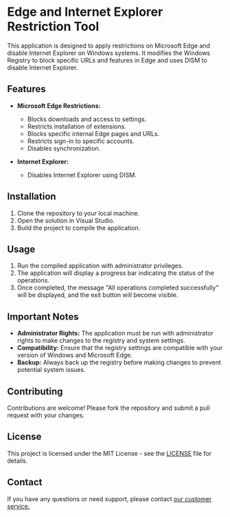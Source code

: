 # Edge and Internet Explorer Restriction Tool

This application is designed to apply restrictions on Microsoft Edge and disable Internet Explorer on Windows systems. It modifies the Windows Registry to block specific URLs and features in Edge and uses DISM to disable Internet Explorer.

## Features

- **Microsoft Edge Restrictions:**
  - Blocks downloads and access to settings.
  - Restricts installation of extensions.
  - Blocks specific internal Edge pages and URLs.
  - Restricts sign-in to specific accounts.
  - Disables synchronization.

- **Internet Explorer:**
  - Disables Internet Explorer using DISM.

## Installation

1. Clone the repository to your local machine.
2. Open the solution in Visual Studio.
3. Build the project to compile the application.

## Usage

1. Run the compiled application with administrator privileges.
2. The application will display a progress bar indicating the status of the operations.
3. Once completed, the message "All operations completed successfully" will be displayed, and the exit button will become visible.

## Important Notes

- **Administrator Rights:** The application must be run with administrator rights to make changes to the registry and system settings.
- **Compatibility:** Ensure that the registry settings are compatible with your version of Windows and Microsoft Edge.
- **Backup:** Always back up the registry before making changes to prevent potential system issues.

## Contributing

Contributions are welcome! Please fork the repository and submit a pull request with your changes.

## License

This project is licensed under the MIT License - see the [LICENSE](LICENSE) file for details.

## Contact

If you have any questions or need support, please contact [our customer service.](https://cdn-developer.4lima.de/support-kontakt)
